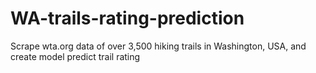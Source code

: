 # WA-trails-rating-prediction
Scrape wta.org data of over 3,500 hiking trails in Washington, USA, and create model predict trail rating
